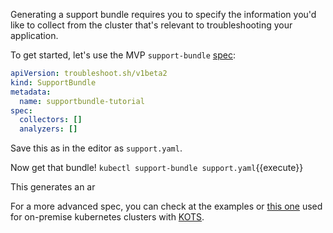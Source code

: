 Generating a support bundle requires you to specify the information you'd like to collect from the cluster that's relevant to troubleshooting your application.

To get started, let's use the MVP `support-bundle` [spec](https://troubleshoot.sh/docs/support-bundle/collecting/):

```yaml
apiVersion: troubleshoot.sh/v1beta2
kind: SupportBundle
metadata:
  name: supportbundle-tutorial
spec:
  collectors: []
  analyzers: []
```

Save this as in the editor as `support.yaml`.

Now get that bundle!
`kubectl support-bundle support.yaml`{{execute}}

This generates an ar

For a more advanced spec, you can check at the examples or [this one](https://github.com/replicatedhq/kots/blob/master/pkg/supportbundle/defaultspec/spec.yaml) used for on-premise kubernetes clusters with [KOTS](https://kots.io/).
